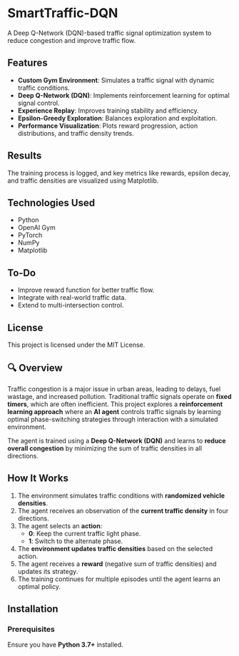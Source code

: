 # SmartTraffic-DQN  
A Deep Q-Network (DQN)-based traffic signal optimization system to reduce congestion and improve traffic flow.

## Features  
- **Custom Gym Environment**: Simulates a traffic signal with dynamic traffic conditions.  
- **Deep Q-Network (DQN)**: Implements reinforcement learning for optimal signal control.  
- **Experience Replay**: Improves training stability and efficiency.  
- **Epsilon-Greedy Exploration**: Balances exploration and exploitation.  
- **Performance Visualization**: Plots reward progression, action distributions, and traffic density trends.  

## Results
The training process is logged, and key metrics like rewards, epsilon decay, and traffic densities are visualized using Matplotlib.

## Technologies Used
- Python
- OpenAI Gym
- PyTorch
- NumPy
- Matplotlib

## To-Do
- Improve reward function for better traffic flow.
- Integrate with real-world traffic data.
- Extend to multi-intersection control.

## License
This project is licensed under the MIT License.


## 🔍 Overview  
Traffic congestion is a major issue in urban areas, leading to delays, fuel wastage, and increased pollution. Traditional traffic signals operate on **fixed timers**, which are often inefficient. This project explores a **reinforcement learning approach** where an **AI agent** controls traffic signals by learning optimal phase-switching strategies through interaction with a simulated environment.  

The agent is trained using a **Deep Q-Network (DQN)** and learns to **reduce overall congestion** by minimizing the sum of traffic densities in all directions. 

## How It Works  
1. The environment simulates traffic conditions with **randomized vehicle densities**.  
2. The agent receives an observation of the **current traffic density** in four directions.  
3. The agent selects an **action**:  
   - **0**: Keep the current traffic light phase.  
   - **1**: Switch to the alternate phase.  
4. The **environment updates traffic densities** based on the selected action.  
5. The agent receives a **reward** (negative sum of traffic densities) and updates its strategy.  
6. The training continues for multiple episodes until the agent learns an optimal policy.  

## Installation  
### Prerequisites  
Ensure you have **Python 3.7+** installed.  


